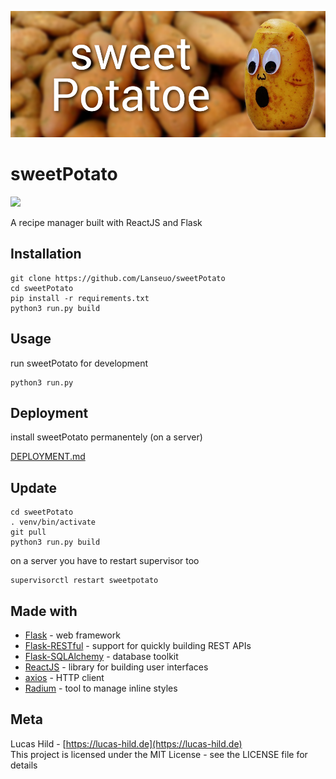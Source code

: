 ![Header](header.png)

# sweetPotato

![](https://img.shields.io/badge/license-MIT-blue.svg?style=flat-square)

A recipe manager built with ReactJS and Flask

## Installation

```
git clone https://github.com/Lanseuo/sweetPotato
cd sweetPotato
pip install -r requirements.txt
python3 run.py build
```

## Usage

run sweetPotato for development

```
python3 run.py
```

## Deployment

install sweetPotato permanentely (on a server)

[DEPLOYMENT.md](https://github.com/Lanseuo/sweetPotato/blob/master/DEPLOYMENT.md)

## Update

```
cd sweetPotato
. venv/bin/activate
git pull
python3 run.py build
```

on a server you have to restart supervisor too

```
supervisorctl restart sweetpotato
```

## Made with

- [Flask](http://flask.pocoo.org) - web framework
- [Flask-RESTful](https://flask-restful.readthedocs.io) - support for quickly building REST APIs
- [Flask-SQLAlchemy](http://flask-sqlalchemy.pocoo.org) - database toolkit
- [ReactJS](https://reactjs.org) - library for building user interfaces
- [axios](https://github.com/axios/axios) - HTTP client
- [Radium](https://formidable.com/open-source/radium) - tool to manage inline styles

## Meta

Lucas Hild - [https://lucas-hild.de](https://lucas-hild.de)  
This project is licensed under the MIT License - see the LICENSE file for details
